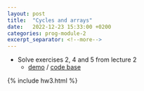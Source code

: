 ```yaml
---
layout: post
title:  "Cycles and arrays"
date:   2022-12-23 15:33:00 +0200
categories: prog-module-2
excerpt_separator: <!--more-->
---
```

- Solve exercises 2, 4 and 5 from lecture 2
  - [demo](https://bulhakovolexii.github.io/Prog-academy-homeworks/13-lecture-homework/index.html) / [code base](https://github.com/bulhakovolexii/Prog-academy-homeworks/blob/main/13-lecture-homework/)
<!--more-->
{% include hw3.html %}
